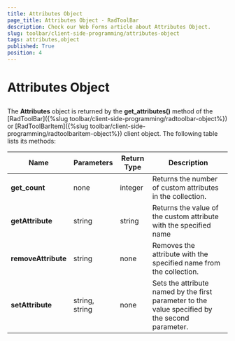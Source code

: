 ```yaml
---
title: Attributes Object
page_title: Attributes Object - RadToolBar
description: Check our Web Forms article about Attributes Object.
slug: toolbar/client-side-programming/attributes-object
tags: attributes,object
published: True
position: 4
---
```


# Attributes Object



## 

The **Attributes** object is returned by the **get_attributes()** method of the [RadToolBar]({%slug toolbar/client-side-programming/radtoolbar-object%}) or [RadToolBarItem]({%slug toolbar/client-side-programming/radtoolbaritem-object%}) client object. The following table lists its methods:


| Name | Parameters | Return Type | Description |
| ------ | ------ | ------ | ------ |
| **get_count** |none|integer|Returns the number of custom attributes in the collection.|
| **getAttribute** |string|string|Returns the value of the custom attribute with the specified name|
| **removeAttribute** |string|none|Removes the attribute with the specified name from the collection.|
| **setAttribute** |string, string|none|Sets the attribute named by the first parameter to the value specified by the second parameter.|
